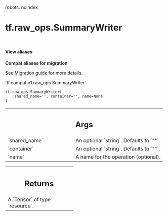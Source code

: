 robots: noindex

# tf.raw_ops.SummaryWriter

<!-- Insert buttons and diff -->

<table class="tfo-notebook-buttons tfo-api nocontent" align="left">

</table>





<section class="expandable">
  <h4 class="showalways">View aliases</h4>
  <p>
<b>Compat aliases for migration</b>
<p>See
<a href="https://www.tensorflow.org/guide/migrate">Migration guide</a> for
more details.</p>
<p>`tf.compat.v1.raw_ops.SummaryWriter`</p>
</p>
</section>

<pre class="devsite-click-to-copy prettyprint lang-py tfo-signature-link">
<code>tf.raw_ops.SummaryWriter(
    shared_name='', container='', name=None
)
</code></pre>



<!-- Placeholder for "Used in" -->


<!-- Tabular view -->
 <table class="responsive fixed orange">
<colgroup><col width="214px"><col></colgroup>
<tr><th colspan="2"><h2 class="add-link">Args</h2></th></tr>

<tr>
<td>
`shared_name`
</td>
<td>
An optional `string`. Defaults to `""`.
</td>
</tr><tr>
<td>
`container`
</td>
<td>
An optional `string`. Defaults to `""`.
</td>
</tr><tr>
<td>
`name`
</td>
<td>
A name for the operation (optional).
</td>
</tr>
</table>



<!-- Tabular view -->
 <table class="responsive fixed orange">
<colgroup><col width="214px"><col></colgroup>
<tr><th colspan="2"><h2 class="add-link">Returns</h2></th></tr>
<tr class="alt">
<td colspan="2">
A `Tensor` of type `resource`.
</td>
</tr>

</table>

